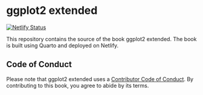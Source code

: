 # ggplot2 extended

[![Netlify Status](https://api.netlify.com/api/v1/badges/6e225d5d-59d4-43ab-a9d3-9bae7ba0c59c/deploy-status)](https://app.netlify.com/sites/bucolic-daffodil-58c1e4/deploys)

This repository contains the source of the book ggplot2 extended. The book is built using Quarto and deployed on Netlify.

## Code of Conduct
Please note that ggplot2 extended uses a [Contributor Code of Conduct](https://www.contributor-covenant.org/version/2/1/code_of_conduct/). By contributing to this book, you agree to abide by its terms.